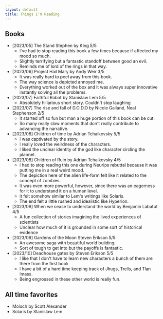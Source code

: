 ```yaml
---
layout: default
title: Things I'm Reading
---
```


## Books

- [2023/05] The Stand Stephen by King 5/5
    - I've had to stop reading this book a few times because if affected my mood so much. 
    - Slightly terrifying but a fantastic standoff between good an evil. 
    - Reminds me of lord of the rings in that way.
- [2023/06] Project Hail Mary by Andy Weir 3/5
    - It was really hard to peel away from this book.
    - The way science is depicted annoyed me. 
    - Everything worked out of the box and it was always super innovative instantly solving all the problems. 
- [2023/07] Faithful Robot by Stanislaw Lem 5/5
    - Absolutely hillarious short story. Couldn't stop laughing
- [2023/07] The rise and fall of D.O.D.O by Nicole Galland, Neal Stephenson 2/5
    - It started off so fun but man a huge portion of this book can be cut. 
    - So many really slow moments that don't really contribute to advancing the narrative.
- [2023/08] Children of time by Adrian Tchaikovsky 5/5
    - I was captivated by the story.
    - I really loved the weirdness of the characters.
    - I liked the unclear identity of the god like character circling the plannet.
- [2023/08] Children of Ruin by Adrian Tchaikovsky 4/5
    - I had to stop reading this one during Neurips rebuttal because it was putting me in a real weird mood.
    - The depiction here of the alien life-form felt like it related to the concept of zombies.
    - It was even more powerful, however, since there was an eagerness for it to understand it on a human level.
    - It felt somehow similar to Lem's writings like Solaris.
    - The end felt a little rushed and idealistic like Hyperion.
- [2023/09] When we cease to understand the world by Benjamin Labatut 4/5
    - A fun collection of stories imagining the lived experiences of scientists
    - Unclear how much of it is grounded in some sort of historical evidence
- [2023/09] Gardens of the Moon Steven Erikson 5/5
    - An awesome saga with beautiful world building.
    - Sort of tough to get into but the payoffs is fantastic.
- [2023/10] Deadhouse gates by Steven Erikson 5/5
    - I like that I don't have to learn new characters a bunch of them are there from the first book
    - I have a bit of a hard time keeping track of Jhugs, Trells, and Tlan Imass.
    - Being engrossed in these other world is really fun.


## All time favorites

- Moloch by Scott Alexander
- Solaris by Stanislaw Lem